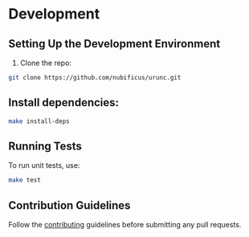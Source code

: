 # Development

## Setting Up the Development Environment
1. Clone the repo:
```bash
git clone https://github.com/nubificus/urunc.git
```

## Install dependencies:

```bash
make install-deps
```
## Running Tests

To run unit tests, use:

```bash
make test
```

## Contribution Guidelines

Follow the [contributing](/contribute) guidelines before submitting any pull
requests.

